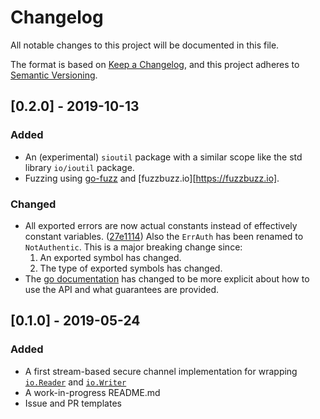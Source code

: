 # Changelog
All notable changes to this project will be documented in this file.

The format is based on [Keep a Changelog](https://keepachangelog.com/en/1.0.0/),
and this project adheres to [Semantic Versioning](https://semver.org/spec/v2.0.0.html).

## [0.2.0] - 2019-10-13
### Added
 - An (experimental) `sioutil` package with a similar scope like the std library `io/ioutil`
   package.
 - Fuzzing using [go-fuzz](https://github.com/dvyukov/go-fuzz) and [fuzzbuzz.io][https://fuzzbuzz.io].
       
### Changed
 - All exported errors are now actual constants instead of effectively constant variables. 
   ([27e1114](https://github.com/secure-io/sio-go/commit/27e11147b5ddc0a6cbc69d4f79c2273a70ce36eb))
   Also the `ErrAuth` has been renamed to `NotAuthentic`.
   This is a major breaking change since:
     1. An exported symbol has changed.
     2. The type of exported symbols has changed.
 - The [go documentation](https://godoc.org/github.com/secure-io/sio-go) has changed to
   be more explicit about how to use the API and what guarantees are provided.

## [0.1.0] - 2019-05-24
### Added
 - A first stream-based secure channel implementation for wrapping [`io.Reader`](https://golang.org/pkg/io/#Reader) 
  and [`io.Writer`](https://golang.org/pkg/io/#Writer)
 - A work-in-progress README.md
 - Issue and PR templates
